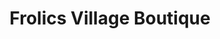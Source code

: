 ---
title: "Frolics Village Boutique"
url: /cedar-rapids/frolics-village-boutique/
shop: clothes
---